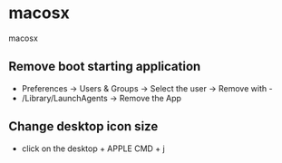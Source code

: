 # macosx
macosx


## Remove boot starting application

* Preferences -> Users & Groups -> Select the user -> Remove with -
* /Library/LaunchAgents  -> Remove the App

## Change desktop icon size
* click on the desktop + APPLE CMD + j

